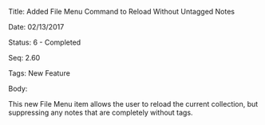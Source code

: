 Title:  Added File Menu Command to Reload Without Untagged Notes

Date:   02/13/2017

Status: 6 - Completed

Seq:    2.60

Tags:   New Feature

Body:   
 
This new File Menu item allows the user to reload the current collection, but suppressing any notes that are completely without tags.


